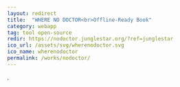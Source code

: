 ```yaml
---
layout: redirect
title:  "WHERE NO DOCTOR<br>Offline-Ready Book"
category: webapp
tag: tool open-source
redir: https://nodoctor.junglestar.org/?ref=junglestar
ico_url: /assets/svg/wherenodoctor.svg
ico_name: wherenodoctor
permalink: /works/nodoctor/
---
```

.
